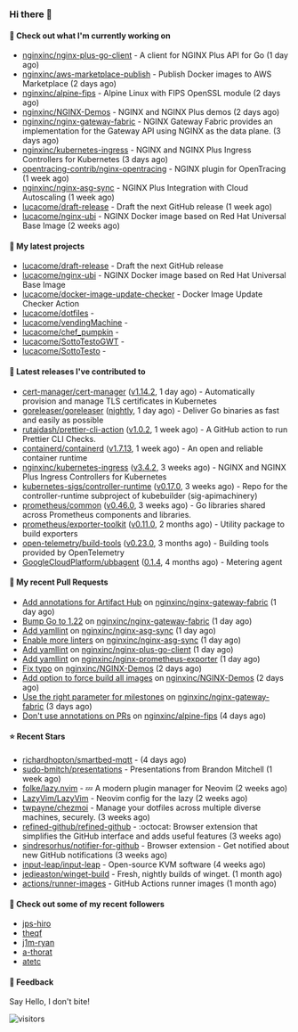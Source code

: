 ### Hi there 👋

#### 👷 Check out what I'm currently working on

- [nginxinc/nginx-plus-go-client](https://github.com/nginxinc/nginx-plus-go-client) - A client for NGINX Plus API for Go (1 day ago)
- [nginxinc/aws-marketplace-publish](https://github.com/nginxinc/aws-marketplace-publish) - Publish Docker images to AWS Marketplace (2 days ago)
- [nginxinc/alpine-fips](https://github.com/nginxinc/alpine-fips) - Alpine Linux with FIPS OpenSSL module (2 days ago)
- [nginxinc/NGINX-Demos](https://github.com/nginxinc/NGINX-Demos) - NGINX and NGINX Plus demos (2 days ago)
- [nginxinc/nginx-gateway-fabric](https://github.com/nginxinc/nginx-gateway-fabric) - NGINX Gateway Fabric provides an implementation for the Gateway API using NGINX as the data plane. (3 days ago)
- [nginxinc/kubernetes-ingress](https://github.com/nginxinc/kubernetes-ingress) - NGINX and  NGINX Plus Ingress Controllers for Kubernetes (3 days ago)
- [opentracing-contrib/nginx-opentracing](https://github.com/opentracing-contrib/nginx-opentracing) - NGINX plugin for OpenTracing (1 week ago)
- [nginxinc/nginx-asg-sync](https://github.com/nginxinc/nginx-asg-sync) - NGINX Plus Integration with Cloud Autoscaling  (1 week ago)
- [lucacome/draft-release](https://github.com/lucacome/draft-release) - Draft the next GitHub release (1 week ago)
- [lucacome/nginx-ubi](https://github.com/lucacome/nginx-ubi) - NGINX Docker image based on Red Hat Universal Base Image (2 weeks ago)

#### 🌱 My latest projects

- [lucacome/draft-release](https://github.com/lucacome/draft-release) - Draft the next GitHub release
- [lucacome/nginx-ubi](https://github.com/lucacome/nginx-ubi) - NGINX Docker image based on Red Hat Universal Base Image
- [lucacome/docker-image-update-checker](https://github.com/lucacome/docker-image-update-checker) - Docker Image Update Checker Action
- [lucacome/dotfiles](https://github.com/lucacome/dotfiles) - 
- [lucacome/vendingMachine](https://github.com/lucacome/vendingMachine) - 
- [lucacome/chef_pumpkin](https://github.com/lucacome/chef_pumpkin) - 
- [lucacome/SottoTestoGWT](https://github.com/lucacome/SottoTestoGWT) - 
- [lucacome/SottoTesto](https://github.com/lucacome/SottoTesto) - 

#### 🔭 Latest releases I've contributed to

- [cert-manager/cert-manager](https://github.com/cert-manager/cert-manager) ([v1.14.2](https://github.com/cert-manager/cert-manager/releases/tag/v1.14.2), 1 day ago) - Automatically provision and manage TLS certificates in Kubernetes
- [goreleaser/goreleaser](https://github.com/goreleaser/goreleaser) ([nightly](https://github.com/goreleaser/goreleaser/releases/tag/nightly), 1 day ago) - Deliver Go binaries as fast and easily as possible
- [rutajdash/prettier-cli-action](https://github.com/rutajdash/prettier-cli-action) ([v1.0.2](https://github.com/rutajdash/prettier-cli-action/releases/tag/v1.0.2), 1 week ago) - A GitHub action to run Prettier CLI Checks.
- [containerd/containerd](https://github.com/containerd/containerd) ([v1.7.13](https://github.com/containerd/containerd/releases/tag/v1.7.13), 1 week ago) - An open and reliable container runtime
- [nginxinc/kubernetes-ingress](https://github.com/nginxinc/kubernetes-ingress) ([v3.4.2](https://github.com/nginxinc/kubernetes-ingress/releases/tag/v3.4.2), 3 weeks ago) - NGINX and  NGINX Plus Ingress Controllers for Kubernetes
- [kubernetes-sigs/controller-runtime](https://github.com/kubernetes-sigs/controller-runtime) ([v0.17.0](https://github.com/kubernetes-sigs/controller-runtime/releases/tag/v0.17.0), 3 weeks ago) - Repo for the controller-runtime subproject of kubebuilder (sig-apimachinery)
- [prometheus/common](https://github.com/prometheus/common) ([v0.46.0](https://github.com/prometheus/common/releases/tag/v0.46.0), 3 weeks ago) - Go libraries shared across Prometheus components and libraries.
- [prometheus/exporter-toolkit](https://github.com/prometheus/exporter-toolkit) ([v0.11.0](https://github.com/prometheus/exporter-toolkit/releases/tag/v0.11.0), 2 months ago) - Utility package to build exporters
- [open-telemetry/build-tools](https://github.com/open-telemetry/build-tools) ([v0.23.0](https://github.com/open-telemetry/build-tools/releases/tag/v0.23.0), 3 months ago) - Building tools provided by OpenTelemetry
- [GoogleCloudPlatform/ubbagent](https://github.com/GoogleCloudPlatform/ubbagent) ([0.1.4](https://github.com/GoogleCloudPlatform/ubbagent/releases/tag/0.1.4), 4 months ago) - Metering agent

#### 🔨 My recent Pull Requests

- [Add annotations for Artifact Hub](https://github.com/nginxinc/nginx-gateway-fabric/pull/1554) on [nginxinc/nginx-gateway-fabric](https://github.com/nginxinc/nginx-gateway-fabric) (1 day ago)
- [Bump Go to 1.22](https://github.com/nginxinc/nginx-gateway-fabric/pull/1553) on [nginxinc/nginx-gateway-fabric](https://github.com/nginxinc/nginx-gateway-fabric) (1 day ago)
- [Add yamllint](https://github.com/nginxinc/nginx-asg-sync/pull/521) on [nginxinc/nginx-asg-sync](https://github.com/nginxinc/nginx-asg-sync) (1 day ago)
- [Enable more linters](https://github.com/nginxinc/nginx-asg-sync/pull/520) on [nginxinc/nginx-asg-sync](https://github.com/nginxinc/nginx-asg-sync) (1 day ago)
- [Add yamllint](https://github.com/nginxinc/nginx-plus-go-client/pull/223) on [nginxinc/nginx-plus-go-client](https://github.com/nginxinc/nginx-plus-go-client) (1 day ago)
- [Add yamllint](https://github.com/nginxinc/nginx-prometheus-exporter/pull/630) on [nginxinc/nginx-prometheus-exporter](https://github.com/nginxinc/nginx-prometheus-exporter) (1 day ago)
- [Fix typo](https://github.com/nginxinc/NGINX-Demos/pull/135) on [nginxinc/NGINX-Demos](https://github.com/nginxinc/NGINX-Demos) (2 days ago)
- [Add option to force build all images](https://github.com/nginxinc/NGINX-Demos/pull/134) on [nginxinc/NGINX-Demos](https://github.com/nginxinc/NGINX-Demos) (2 days ago)
- [Use the right parameter for milestones](https://github.com/nginxinc/nginx-gateway-fabric/pull/1542) on [nginxinc/nginx-gateway-fabric](https://github.com/nginxinc/nginx-gateway-fabric) (3 days ago)
- [Don&#39;t use annotations on PRs](https://github.com/nginxinc/alpine-fips/pull/38) on [nginxinc/alpine-fips](https://github.com/nginxinc/alpine-fips) (4 days ago)

#### ⭐ Recent Stars

- [richardhopton/smartbed-mqtt](https://github.com/richardhopton/smartbed-mqtt) -  (4 days ago)
- [sudo-bmitch/presentations](https://github.com/sudo-bmitch/presentations) - Presentations from Brandon Mitchell (1 week ago)
- [folke/lazy.nvim](https://github.com/folke/lazy.nvim) - 💤 A modern plugin manager for Neovim (2 weeks ago)
- [LazyVim/LazyVim](https://github.com/LazyVim/LazyVim) - Neovim config for the lazy (2 weeks ago)
- [twpayne/chezmoi](https://github.com/twpayne/chezmoi) - Manage your dotfiles across multiple diverse machines, securely. (3 weeks ago)
- [refined-github/refined-github](https://github.com/refined-github/refined-github) - :octocat: Browser extension that simplifies the GitHub interface and adds useful features (3 weeks ago)
- [sindresorhus/notifier-for-github](https://github.com/sindresorhus/notifier-for-github) - Browser extension - Get notified about new GitHub notifications (3 weeks ago)
- [input-leap/input-leap](https://github.com/input-leap/input-leap) - Open-source KVM software (4 weeks ago)
- [jedieaston/winget-build](https://github.com/jedieaston/winget-build) - Fresh, nightly builds of winget. (1 month ago)
- [actions/runner-images](https://github.com/actions/runner-images) - GitHub Actions runner images (1 month ago)

#### 👯 Check out some of my recent followers

- [jps-hiro](https://github.com/jps-hiro)
- [theqf](https://github.com/theqf)
- [j1m-ryan](https://github.com/j1m-ryan)
- [a-thorat](https://github.com/a-thorat)
- [atetc](https://github.com/atetc)

#### 💬 Feedback

Say Hello, I don't bite!

![visitors](https://visitor-badge.laobi.icu/badge?page_id=lucacome.visitor-badge)
#

